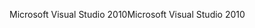<span data-ttu-id="e8029-101">Microsoft Visual Studio 2010</span><span class="sxs-lookup"><span data-stu-id="e8029-101">Microsoft Visual Studio 2010</span></span>